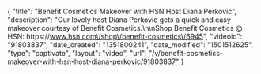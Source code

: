{
    "title": "Benefit Cosmetics Makeover with HSN Host Diana Perkovic",
    "description": "Our lovely host Diana Perkovic gets a quick and easy makeover courtesy of Benefit Cosmetics.\n\nShop Benefit Cosmetics @ HSN: https:\/\/www.hsn.com\/shop\/benefit-cosmetics\/6945",
    "videoid": "91803837",
    "date_created": "1351800241",
    "date_modified": "1501512625",
    "type": "captivate",
    "layout": "video",
    "url": "\/v\/benefit-cosmetics-makeover-with-hsn-host-diana-perkovic\/91803837"
}